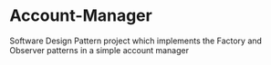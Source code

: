 # Account-Manager

Software Design Pattern project which implements the Factory and Observer patterns in a simple account manager
